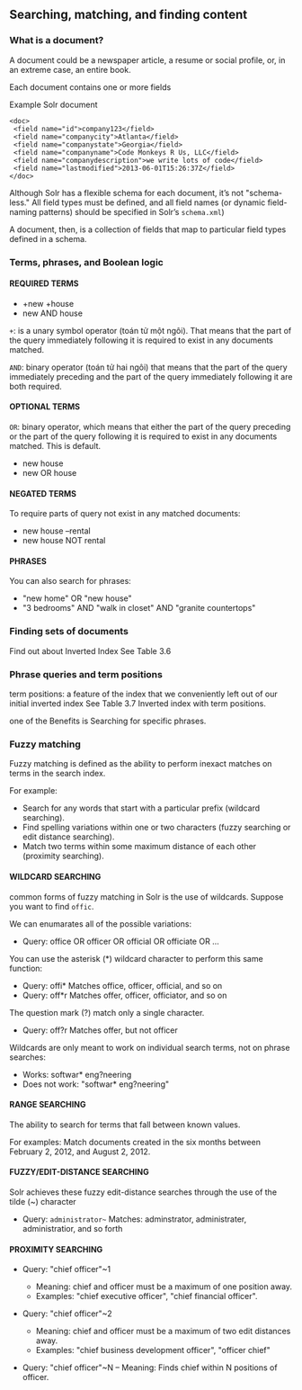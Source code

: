 
## Searching, matching, and finding content

### What is a document?

A document could be a newspaper article, a resume
or social profile, or, in an extreme case, an entire book.

Each document contains one or more fields

Example Solr document

```
<doc>
 <field name="id">company123</field>
 <field name="companycity">Atlanta</field>
 <field name="companystate">Georgia</field>
 <field name="companyname">Code Monkeys R Us, LLC</field>
 <field name="companydescription">we write lots of code</field>
 <field name="lastmodified">2013-06-01T15:26:37Z</field>
</doc>
```

Although Solr has a flexible schema for each document, it’s not "schema-less." 
All field types must be defined, and all field names (or dynamic
field-naming patterns) should be specified in Solr’s `schema.xml`)

A document, then, is a collection of fields that map to particular field types
defined in a schema.

### Terms, phrases, and Boolean logic

#### REQUIRED TERMS

- +new +house
- new AND house

`+`: is a unary symbol operator (toán tử một ngôi). That
means that the part of the query immediately following it is required to exist in any
documents matched.

`AND`: binary operator (toán tử hai ngôi) that means that the part of
the query immediately preceding and the part of the query immediately following it
are both required.

#### OPTIONAL TERMS

`OR`: binary operator, which
means that either the part of the query preceding or the part of the query following it
is required to exist in any documents matched. This is default.

- new house
- new OR house

#### NEGATED TERMS

To require parts of query not exist in any matched documents:
- new house –rental
- new house NOT rental

#### PHRASES

You can also search for phrases:

- "new home" OR "new house"
- "3 bedrooms" AND "walk in closet" AND "granite countertops"

### Finding sets of documents

Find out about Inverted Index
See Table 3.6

### Phrase queries and term positions

term positions: a feature of the index that we
conveniently left out of our initial inverted index
See Table 3.7 Inverted index with term positions.

one of the Benefits is Searching for specific phrases.

### Fuzzy matching

Fuzzy matching is defined as the ability to perform inexact matches
on terms in the search index.

For example: 
- Search for any words that start with a particular prefix (wildcard searching).
- Find spelling variations within one or two characters (fuzzy searching or edit distance searching).
- Match two terms within some maximum distance of each other (proximity searching).

#### WILDCARD SEARCHING
common forms of fuzzy matching in Solr is the use of wildcards.
Suppose you want to find `offic`.

We can enumarates all of the possible variations:
- Query: office OR officer OR official OR officiate OR …

You can use the asterisk (*) wildcard character to perform this same function:

- Query: offi* Matches office, officer, official, and so on
- Query: off*r Matches offer, officer, officiator, and so on

The question mark (?) match only a single character.

- Query: off?r Matches offer, but not officer

Wildcards are only meant to work on individual search terms, not on phrase searches:

- Works: softwar* eng?neering
- Does not work: "softwar* eng?neering"

#### RANGE SEARCHING

The ability to search for terms that fall between known values.

For examples: Match documents created in the six
months between February 2, 2012, and August 2, 2012.

#### FUZZY/EDIT-DISTANCE SEARCHING

Solr achieves these fuzzy edit-distance searches through the use of the tilde (~)
character

- Query: `administrator~` Matches: adminstrator, administrater, administratior, and
so forth

#### PROXIMITY SEARCHING

- Query: "chief officer"~1
  - Meaning: chief and officer must be a maximum of one position away.
  - Examples: "chief executive officer", "chief financial officer".

- Query: "chief officer"~2
  - Meaning: chief and officer must be a maximum of two edit distances away.
  - Examples: "chief business development officer", "officer chief"

- Query: "chief officer"~N
  – Meaning: Finds chief within N positions of officer.

